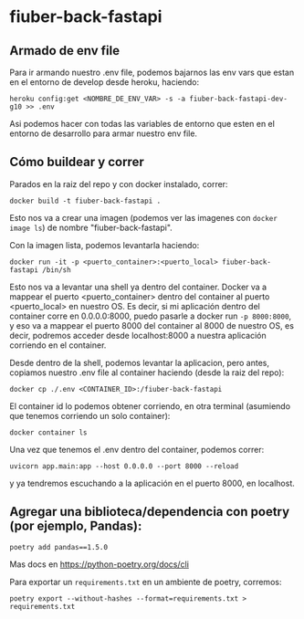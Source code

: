 # fiuber-back-fastapi

## Armado de env file

Para ir armando nuestro .env file, podemos bajarnos las env vars que estan
en el entorno de develop desde heroku, haciendo:

```
heroku config:get <NOMBRE_DE_ENV_VAR> -s -a fiuber-back-fastapi-dev-g10 >> .env
```

Asi podemos hacer con todas las variables de entorno que esten en el entorno
de desarrollo para armar nuestro env file.

## Cómo buildear y correr

Parados en la raiz del repo y con docker instalado, correr:

```
docker build -t fiuber-back-fastapi .
```

Esto nos va a crear una imagen (podemos ver las imagenes con `docker image ls`) de nombre "fiuber-back-fastapi".

Con la imagen lista, podemos levantarla haciendo:

```
docker run -it -p <puerto_container>:<puerto_local> fiuber-back-fastapi /bin/sh
```

Esto nos va a levantar una shell ya dentro del container. Docker va a mappear el puerto <puerto_container> dentro del container al puerto <puerto_local> en nuestro OS. Es decir, si mi aplicación dentro del container corre en 0.0.0.0:8000, puedo pasarle a docker run `-p 8000:8000`, y eso va a mappear el puerto 8000 del container al 8000 de nuestro OS, es decir, podremos acceder desde localhost:8000 a nuestra aplicación corriendo en el container.

Desde dentro de la shell, podemos levantar la aplicacion, pero antes, copiamos nuestro .env file al container haciendo (desde la raiz del repo):

```
docker cp ./.env <CONTAINER_ID>:/fiuber-back-fastapi
```

El container id lo podemos obtener corriendo, en otra terminal (asumiendo que tenemos corriendo un solo container):

```
docker container ls
```

Una vez que tenemos el .env dentro del container, podemos correr:

```
uvicorn app.main:app --host 0.0.0.0 --port 8000 --reload
```

y ya tendremos escuchando a la aplicación en el puerto 8000, en localhost.

## Agregar una biblioteca/dependencia con poetry (por ejemplo, Pandas):

```
poetry add pandas==1.5.0
```
Mas docs en https://python-poetry.org/docs/cli

Para exportar un `requirements.txt` en un ambiente de poetry, corremos:
```
poetry export --without-hashes --format=requirements.txt > requirements.txt
```
